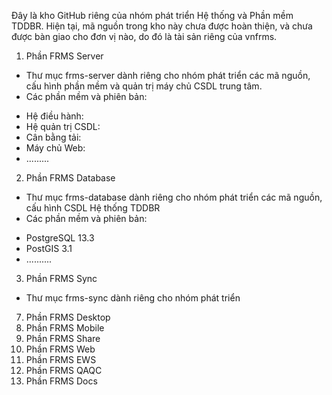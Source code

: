 Đây là kho GitHub riêng của nhóm phát triển Hệ thống và Phần mềm TDDBR. 
Hiện tại, mã nguồn trong kho này chưa được hoàn thiện, và chưa được bàn giao cho đơn vị nào, do đó là tài sản riêng của vnfrms.

1. Phần FRMS Server
- Thư mục frms-server dành riêng cho nhóm phát triển các mã nguồn, cấu hình phần mềm và quản trị máy chủ CSDL trung tâm. 
- Các phần mềm và phiên bản: 
* Hệ điều hành: 
* Hệ quản trị CSDL:
* Cân bằng tải:
* Máy chủ Web:
* .........
2. Phần FRMS Database
- Thư mục frms-database dành riêng cho nhóm phát triển các mã nguồn, cấu hình CSDL Hệ thống TDDBR
- Các phần mềm và phiên bản: 
* PostgreSQL 13.3
* PostGIS 3.1
* ..........
3. Phần FRMS Sync
- Thư mục frms-sync dành riêng cho nhóm phát triển
7. Phần FRMS Desktop
8. Phần FRMS Mobile
9. Phần FRMS Share
10. Phần FRMS Web
11. Phần FRMS EWS
12. Phần FRMS QAQC
13. Phần FRMS Docs
